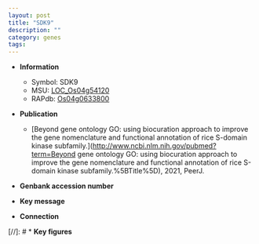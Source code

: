 ```yaml
---
layout: post
title: "SDK9"
description: ""
category: genes
tags: 
---
```


* **Information**  
    + Symbol: SDK9  
    + MSU: [LOC_Os04g54120](http://rice.uga.edu/cgi-bin/ORF_infopage.cgi?orf=LOC_Os04g54120)  
    + RAPdb: [Os04g0633800](http://rapdb.dna.affrc.go.jp/viewer/gbrowse_details/irgsp1?name=Os04g0633800)  

* **Publication**  
    + [Beyond gene ontology GO: using biocuration approach to improve the gene nomenclature and functional annotation of rice S-domain kinase subfamily.](http://www.ncbi.nlm.nih.gov/pubmed?term=Beyond gene ontology GO: using biocuration approach to improve the gene nomenclature and functional annotation of rice S-domain kinase subfamily.%5BTitle%5D), 2021, PeerJ.

* **Genbank accession number**  

* **Key message**  

* **Connection**  

[//]: # * **Key figures**  


